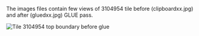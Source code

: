The images files contain few views of 3104954 tile before (clipboardxx.jpg) and after (gluedxx.jpg) GLUE pass.

![Tile 3104954 top boundary before glue](clipboard01.png)

